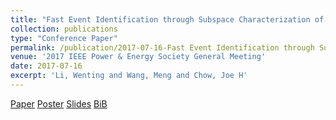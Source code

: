 ```yaml
---
title: "Fast Event Identification through Subspace Characterization of PMU Data in Power Systems" 
collection: publications
type: "Conference Paper"
permalink: /publication/2017-07-16-Fast Event Identification through Subspace Characterization of PMU Data in Power Systems
venue: '2017 IEEE Power & Energy Society General Meeting' 
date: 2017-07-16  
excerpt: 'Li, Wenting and Wang, Meng and Chow, Joe H'
--- 
```

[Paper](http://Wendy0601.github.io/files/fast.pdf) 
[Poster](http://Wendy0601.github.io/files/2017_PES_poster.pdf)
[Slides](http://Wendy0601.github.io/files/Fast_identification.pdf)
[BiB](http://Wendy0601.github.io/files/BibFast.pdf)
 
